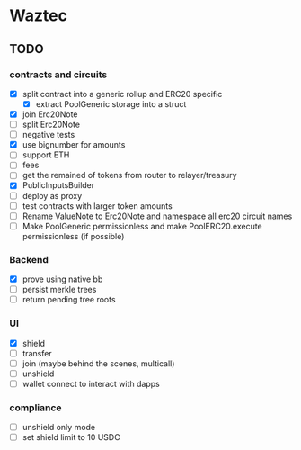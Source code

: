 # Waztec

## TODO

### contracts and circuits

- [x] split contract into a generic rollup and ERC20 specific
  - [x] extract PoolGeneric storage into a struct
- [x] join Erc20Note
- [ ] split Erc20Note
- [ ] negative tests
- [x] use bignumber for amounts
- [ ] support ETH
- [ ] fees
- [ ] get the remained of tokens from router to relayer/treasury
- [x] PublicInputsBuilder
- [ ] deploy as proxy
- [ ] test contracts with larger token amounts
- [ ] Rename ValueNote to Erc20Note and namespace all erc20 circuit names
- [ ] Make PoolGeneric permissionless and make PoolERC20.execute permissionless (if possible)

### Backend

- [x] prove using native bb
- [ ] persist merkle trees
- [ ] return pending tree roots

### UI

- [x] shield
- [ ] transfer
- [ ] join (maybe behind the scenes, multicall)
- [ ] unshield
- [ ] wallet connect to interact with dapps

### compliance

- [ ] unshield only mode
- [ ] set shield limit to 10 USDC
